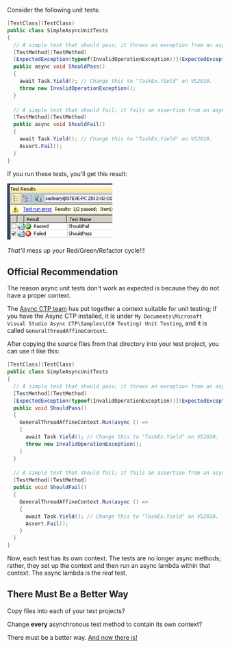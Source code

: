 Consider the following unit tests:

````C#
[TestClass](TestClass)
public class SimpleAsyncUnitTests
{
  // A simple test that should pass; it throws an exception from an async continuation.
  [TestMethod](TestMethod)
  [ExpectedException(typeof(InvalidOperationException))](ExpectedException(typeof(InvalidOperationException)))
  public async void ShouldPass()
  {
    await Task.Yield(); // Change this to "TaskEx.Yield" on VS2010.
    throw new InvalidOperationException();
  }

  // A simple test that should fail; it fails an assertion from an async continuation.
  [TestMethod](TestMethod)
  public async void ShouldFail()
  {
    await Task.Yield(); // Change this to "TaskEx.Yield" on VS2010.
    Assert.Fail();
  }
}
````

If you run these tests, you'll get this result:

![Passing tests that should fail - Failing tests that should pass!](Why%20Do%20I%20Need%20This_BadMSTestBad.png)

_That'll_ mess up your Red/Green/Refactor cycle!!!

## Official Recommendation

The reason async unit tests don't work as expected is because they do not have a proper context.

The [Async CTP team](http://msdn.microsoft.com/en-us/vstudio/gg316360) has put together a context suitable for unit testing; if you have the Async CTP installed, it is under `My Documents\Microsoft Visual Studio Async CTP\Samples\(C# Testing) Unit Testing`, and it is called `GeneralThreadAffineContext`.

After copying the source files from that directory into your test project, you can use it like this:

````C#
[TestClass](TestClass)
public class SimpleAsyncUnitTests
{
  // A simple test that should pass; it throws an exception from an async continuation.
  [TestMethod](TestMethod)
  [ExpectedException(typeof(InvalidOperationException))](ExpectedException(typeof(InvalidOperationException)))
  public void ShouldPass()
  {
    GeneralThreadAffineContext.Run(async () =>
    {
      await Task.Yield(); // Change this to "TaskEx.Yield" on VS2010.
      throw new InvalidOperationException();
    }
  }

  // A simple test that should fail; it fails an assertion from an async continuation.
  [TestMethod](TestMethod)
  public void ShouldFail()
  {
    GeneralThreadAffineContext.Run(async () =>
    {
      await Task.Yield(); // Change this to "TaskEx.Yield" on VS2010.
      Assert.Fail();
    }
  }
}
````

Now, each test has its own context. The tests are no longer async methods; rather, they set up the context and then run an async lambda within that context. The async lambda is the _real_ test.

## There Must Be a Better Way

Copy files into each of your test projects?

Change **every** asynchronous test method to contain its own context?

There must be a better way. [And now there is!](Getting%20Started.md)